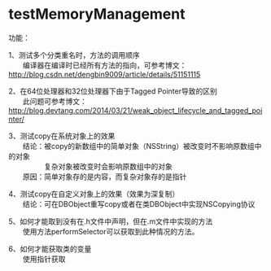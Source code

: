 # testMemoryManagement

功能：

1、测试多个分类重名时，方法的调用顺序  
　　编译器在编译时已经所有方法的指向，可参考博文：http://blog.csdn.net/dengbin9009/article/details/51151115

2、在64位处理器和32位处理器下由于Tagged Pointer导致的区别  
　　此问题可参考博文：http://blog.devtang.com/2014/03/21/weak_object_lifecycle_and_tagged_pointer/

3、测试copy在系统对象上的效果  
　　结论：被copy的新数组中的简单对象（NSString）被改变时不影响原数组中的对象  
　　　　　复杂对象被改变时会影响原数组中的对象  
　　原因：简单对象存的是内容，而复杂对象存的是指针

4、测试copy在自定义对象上的效果（效果为深复制）  
　　结论：可在DBObject重写copy或者在类DBObject中实现NSCopying协议

5、如何才能取到没有在.h文件中声明，但在.m文件中实现的方法  
　　使用方法performSelector可以获取到此种情况的方法。

6、如何才能获取类的变量  
　　使用指针获取  
